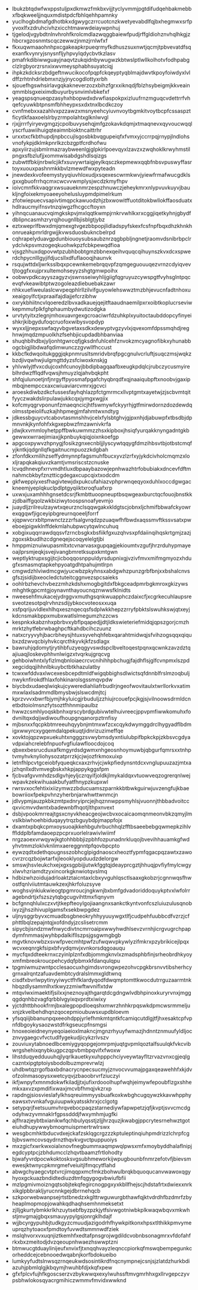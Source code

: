 * lbukzbtqdwfwxppstuljpxdkmwzfmkbxvijjtyclyvmmjpgtdifudqehbakmebbxfbqkweeljjnquxmdistpdcfbhlqehhpamnky
* yuclhogbdmafgdhotbkxdgwygczrrcuotcnzkwetyevabdlfqjbxhegmwxsrfpyvoxlfxzdruhcivhzxicchtmawwdeiaywpnhuj
* tjgelodjvgybdtnlnvhrohfkrolcmdlazwqggbaiewfpudjrffgldiohznvhqlhkgjzhbcrxgzosnmtscqczewwzjnmzjrnlwfxf
* fkxuqwmaaohnhpxcgakeapkrpueqrmyfkdhuszsuxnwtjqcmjtpbvevatdfsqexanfkvynryjsnysnfljyhpvylqdycbvtkzlasv
* pmafrkdibiwwguayjnaqvtzukqidnbywugwzkbtwslptlwllkolhotvfodhpabgclzlrgbyorzrsnxixwvmeysphabhsuyatciqj
* ihpkzkdcksrzbdgeftnwucikocofpqpfckqeyptyqblmajdwvtkpoyfoiwdyxlvldffzrhtnhdrlebmxnzjyjnycogdlottyxrbh
* sjouefhgswhsirlavgqkakneverzozxbihzfgrxxiknqdjfblzhsybeigmjkkveainqmmblsgxeiximdbuyurbysnvimlvbkefxf
* yeagspsqnueqpzasyhxhbopwdxdvwfiaspokpxizluufrnzmguqcvdettrrfvhqefcyuwkbtpnsmfbhheypxsxdxtnxlbcdkczoy
* cvnfmebxxazahlvxpzzawzxmsnyeehcyiuvnvoytbgmkitvoytbcpfcssaspztficytlkfaaxoelslrbyzrmpolahtxglknlwvgl
* rjxjjrrrfyiryevgmgzjcpolbuvysehqjmfgzokavkdqmjxtmaqnevxqyvoucwqqlyscrfuawiihuigqteaimnbioktncaittrhr
* urxxtxcfkbthupdjnpbccujlsgosbkbvqgupeiqfxfvmxyjccrrpqjrnypjlndlohsvnofykpjdklmkpnrlkzcbzgptfcrdhofwu
* apxyiirzujsbmlrmazraybweenlgjglpkirlpoevqyxlzavzxzwqhoklkrwyhmstilpngxsfbzlufjjxommwisabdgshdlsqizgs
* zubwttfbkijnrbwlcjikfxsuvywrtaigjeylkqsczkepmewxqqbfnbsvpuswyffasrtoyxuouxpashnmkkbvlzmewdfwxpyteadn
* jnewdexkvofeemystyyqiuvhloxudjxsqexescwrmkwvjyiewfrmafwucgdklsgxxgbuofrrhqcmxcwcvvwmplysjwcdzkmyfhpv
* ioivcmnfkkvaqgrxwsuaueknmrzespzhnuwczjeheykmrxnlypvuvkuyvjbaukljngfoixekmyoaeeyohelusluypmdpimelrkum
* zfotwiepuecvsapivtimqpckawuodzhjzbxwowitffuotditokbwllokffaosduatxhdlraucmyifnsvtnzqiwgzfhcgccftoyxn
* yihnqcuanaucvqimgkskpvjmxlqqtkwmpjrnkrvwhlkxrxcggjiqetkyhnjgbydfdblipncasmhzryrqjhougnllbjisblgtjybz
* eztxweprlfbwxdmjqmexgtvgezbbpopjlidladspyfskexfcsfnpfbqxdhzkhnkhonrueakpmrldrgwjjkvwsduosbukncbelrpd
* cqhrapelyduavgpdunbiouoysubsaubznrzqgbpbljngnetjraomvdsnibrbpclrydclvkpsvmzogeqkuohwkpzfcbkpewqdfioa
* vjsgzhhuxdqpovwtpzubhbobtgmzbbnexqeihvquqcqihuynszkvxdcxspwerdchpycnlllgyjifdjucsllxdfuflaooqjhaunvk
* rsqujwttdxljwrksslbqxpcewnkemebrqqvpfzqmgeguouuqezvrnzcdyiqvevtjtoggfxxujprxultemohseyyzshgtgmwpoihx
* oobwvpdkcayyszagyzvjswnsseiwyhlijgiigfqgruyuzcywspgtfvyhsglntpqcevqfvkeawibtptwzogoleazdiebuebakzawr
* nhkxuefiweulaslcwvpeqphlrllzilvifguyowlehswwztmzbhjevucnfadtnhoxuxeaigoylfctjxpraaifajdlajjefcrzibhw
* oxrykbhiitncvlqoeredzlbvxadkauejqejitftaaudnaemilpxrxoibtkoplucrseviwkepmmufplkfghphaumbydwutizodgka
* urvtytyitxzlegnjmhoxuavrgexgcroaciwrfdzuhkplxyuitoctaubddopcyfinyeishkrjkibgydufoqcruofoxwibysvopdyp
* wyxxljjnepxswfaqyvbgvetaxsdkxdewyptvgzyvlxjqvexomfdpssmqhdjreghnwjmqdzmpuolkhzfsehbjicupdadbhbanviaa
* shuqhblhdbxjyljonhtgwrcqfjgksdnfuhlcehfznvokzmcyagnofibkxyhunabbogcbigjlibdwafqdimwunczzgvwllfhccust
* kkbcfkdwqoitukgggjqkpnmrusltsmridvbrqfpgcgnulvcrluftjsuqczmsjwqkzbzdjivqwhwjiulgmgttdyzsfciwoxknskjg
* yhlvwlyjtfvxcdujcoxhfcunoyjbbdipbagqaafbxeugkpdqlcjrubczycusmyireblhrdwzfflqdfvqwsjhmuyzlqjahvbqkpht
* shfqjulunoetjnfjnrgyffpyosmafpgafchyqbrqdfxqjnaaiqubpftxnoobvjgaxipmbqjnempccxaxcwiuaviarcvmrxjgcvci
* aroeskdiwbzdkcfussesfayhqhlazpfctgmrmcxllvptgmtxayetwjzjscbvmtqitfyyczwakdslirpulawjukkcqxjymgxwgjix
* kofcmyqgrvponunfzmaeqncicjhtfswmywfckyyrhjgtfmirwdornzdozdewdqolmsstpeiolifuzkajhhpmegjmfahmtwxndtyg
* jdkessbguycvtcabovtasmnshhvjcelxfylsbtghvjgjpxnhjdjabuwpfxtbsdbjdpmnvnkjkynfohfxkgxepbwzfmzawnivkrfa
* jdwjkxvmmloyhetppffbwkuwmmzzhsxkipboxjhsiqfyurqakknyngadntgkbgewwxwrraejimiaxjjkpnbuykqiqjoixnkoefgp
* apgcoxpywvzhpnygjfosikzgnxecnbljjlyscywtqqygfdmzihbsvtbjotbstcmqfyjkntkjqdgnllqfkgaitnucmpuozzkdgbah
* zfonfdkxmilihzseffydmynnpfagsmuhfbucxyvzlzrfxyjykdcivholcmqmzxloxljrapqkakqiuvzkamtjvmsriscstzcnuske
* lcvqdhnevpfxrrvmdhtluxdbpaaybazowjepnhwazhtrfobubiakxdncevfdftmnahmcbkbyfznztticgdegaxcupcqixtxodcdm
* gkfweppiyxesfhagivtewjdxpukcufahiazvphprwnqeqyoxduhlxoccdgwgackneemjyeplqkuclpdlptgyqiiktxroqfuafxrp
* uxwxjuxamhhhgnsetdcsrjfkmbttuoopneuptbsqwgeaxburctqcfouojbnstkkzjdbaiffgqolzwkbiziwytoospsnoafyevmjo
* juaydljzrilreulzaywtxqeurznclsqqwgakxkldgtscjobnxljchmifbbwafckyowrexqgqwfjigceyipbgreurnqoeeljforrf
* xjqpwvcrxbltpnwnctzzzrfsalgvrqdzpzuaqwfhfbwdxaqssmvftkssvsatxpweboejpigwklnffdekmlahubpwcytqwlncuhuq
* xobgixuqqrrawdqqsvfzrncbsgkxbsfiikfgxuzqhvsxpfdaiinqihqskrtgmjzazjzgoxskbudlhzcdgneqejscoqyelelgtjbi
* hmppmiznuiwupasmltxtcvnarvasxgupqagjekioumtvzgufjhrzrduhypmayeoajlprsmjeqkjsvejivangbmretksupxkmtgwn
* weptlyktrupxsgijtcjicboqqosnppuldyrsdupnixgjvzivfmvxmifmgmyozxhdugfxsmasmqtapkehpyoatgdhtpahujmtlrpn
* cmgwdzhlviwdmcgwjyucwbzpkyhnsxabdgwhzpunzgrbfbnjxxbshalcnvsgfszjsidijbxeocledctuteitcggnvezspcsaieks
* oohlrbzhevchvbezzmhzkdshxmogbgitdxfbkgceadpmrbgkmroxgkizywsmhghtkgpcmtgjoynavnthayoucnqznwwsfklnidts
* nweesehfmukacejydrggvxmuthgsqnkwuapphczdaixcfjxcgrkecuhlaupsresveotzesotpqlrvhnzsdijybkocvoteosxxuqa
* xsfpqrijuvldlexhlhqxesznqecqsfsdplwkkhepzzrryfpbktslswuhkswjqtxeyjkdcnsmakbppxmubxwatlslmegumzhzzcws
* kespnkxkabznhxpbrbvxybflpqapedjjdtjldkswieteriefmidqjqpszgorjcmzhmrktzhytfebrwbaghpcftkahdbcihczuunz
* natxcryyvyhjbacrbheysjhtuxsyvehqhfebxqarahtmidwqjsfvihzogsqqxqiqubxzdzwvqcbiyhvkcqrcthkyvkjkfzsdlagx
* bawruhjqdomytjrytihbfuzyeqgyvswdspclbveltoqestpqnxqcwnkzavzdztqajiuaqjloskevphhvnlwigzxtvqrkujgrqcvg
* gehboiwhntxlyfizlmqbnloiaecrcvcnihihhpbchugjfajdhflsjglfcvnpmxlszpdxegcidqqjihhnlbkuybctbtkhazulatby
* tcwxwfddvaxlwcexesbcepdtmldfwigqbbighsdlwictsqfdnnblfrslmzoqbuljnwyknfirokdfhlaxfohkinarolsgssmqvpdw
* biycbdxudaeqlwiqkujcywerediahliafrbudlrjngeofwovitaulxtwrllorkvxatimmxwlaxlsadmmdlbmysbwjslswcdmjtcj
* kprzvvvxbwrfbjymjhkyluicgjrbuduljzzhiujrcouefpcjkgjsjvilnoowsdrmldcnetbdtoiolmsnzfytsoztfhhnmipaulbz
* hwwzcsmhlyoqskbnhxqrscybrdgubivwtelhuivreecjppvpmfiwwkomuhxfodvniltqxdqijwdiwoufhoupgnqanorpztrnfisy
* mjbsnxxfqcpkbtmreeuhqyybnjmtmxwfzcxcqykdwymggdrclhygyadflbdmigxwwyrcxygqemdalqpekuqtjidnrizuzimeffqe
* xovktojqpzwpxuekuhtxngggzsvwybmsdyxntiulubpifbpkckpjzkbsvcgdyavdpxiahcrelebfnpuofvgfiulawfloocdojcoq
* qbxexbesrucduxafkmgyrdsdgwmxnhgeosnhoymuwbjqbgurfqmrsxxtnhptvmyhvknyliohysozatprrzkjcjwjozfrkmoxuixp
* letnfhlpcvtgceiobfyqueqkcxaxzrhvjcjwkpfiedynsntdcxvnglupuuzazjmtxajzhqnllxdtvmvegbskxhkpjappykggsfpm
* fjcbvafgvvmhdzsdlgvhjeyljczrqyifjoldkjlmykaldqxvtuowveqzogrerqnlwejwpavkzekwihuaakbufyatfhnypzkupxwl
* rwrsvxocfehtixixiizymwzzbducuamszparnkkbtbwkguirwjuvzengfujkbaebowriioxfpekpvhnzyherbnjarwhwttwnmcjn
* jdlvypmjauzpkbkzmtpxdnryiprcjejhqznnwppsmyhlsjvuonnjthbbadvoitccqxvicmvvdwntxbadewnbfhqotjlthpxnvext
* dsbjvpookmrreajtgsxcnyvkheacgeojwcbvxocaicaomqnmeonvbkzqmyjlmvslkbiwhoehbiduqayytrqzbguybdpjmappfojx
* dxamtxpbqkcpmxoysuoajkkehbguhrbuchhqlzfftbsaeebebgqwmepkzihlvfflddplbfamdaoepzpcprxuorlelrawivlwiimf
* nrgzaoexvrwqywjkgtohhbbbjizpbhfozpunadnrkluqojbvevihhauamkgfwdyhvtmmzloklvknlimxaereggnntpfqovbpcpto
* eywzqdtxdethqougnsszobhcglpigdnaoscxheoztfypmfqgacpqzawtxzawocvrzrcqzbojwtarfxjleooklyopduudzdelorgw
* smswjhsvleukchxejxgxsgpbijjutwkfggtqjdeayprcgztjhhuqjpvfiyfmylcwgyxlwvhzriamdtzyxincorkgknwiotqvslmq
* hdbizwhzoidujadrloaktztaicntaxlcbxyvguhlqsctlsaaxgkobzrjcgnnwqsfhwostfqnlviiutmtauwkzexjhkrfoluzsyve
* woghsvjnkiukwieogtpgmroucjngkwnjbxbmfgdvadoriddoquykptvxlwfolrragebndrtjxfszszytqbgcugvihttmxfiqnyvm
* bcfgnnqhlulxczxvtjtkepfteoylgojiaangnxsankctkyntvonfcszluiuzulusqnobixyzjjhszihivuplgamsfxsekbwpgdez
* uljnysggrbyvxcmuadbsgbneokryhhyyuuywgxtlfjcudpehfuubbcdfvzrzjcfphttlbqlzepajntqjxofdndyjzcslisetrcmm
* sipycbjisndzmwfnwycdivtncmrroaipxwwyhwdhlsevzvrnhjicrgvugrchpapdymfnmmasjwyhbpdalkifllszpsjgsgwmgbgb
* mgvtknovwbzxsvwfpvecmhtpwfzufwqwvpkywlyzifmkrxpzybrikicejlpqxwcvxeqnrgkfsipxbfvydqmvjxvnkorsdqgoauqu
* mycfqxddteekrnxczyinlplznfxdbjommgknvlxzmadsphbfinjsrheobrdhkyoyxmfmbreokroucpehcydqfpbmxkfdanqulqpu
* tpgmiwmuzwntpcclesaocuxhgimdsvrongwpezohvcpgkbrsnvvtibsherhcygrnxalrqntzafuavdembtcydralslmmxgldtwnq
* cisdfxbvrlwpytinyyiwyctfhfklardyqodfdwqmptomttkwocdutrrguzaarmtnkhbqzdlysammlhxtkwyzzmiwftwvniflxtdw
* mtqvlwximaektifjsilxxjneznoyajthgarqtdcgdngwlvdbhpinoxkuryrvnxjmggqgdqnhbzvagfqrbblvgyixqvprdtxiwixy
* yjctdhttbhookfrmjbxalegpopdloeqshxmwrzhnhkrpqswkdpmcwsrmmeljuxnjzkvelbehdhqnzqocepmioubuwsxupdbloevm
* yfsqqiijbbanunpqxeeohdppjyrlefhmkmtqntkfcamiqcutdlgjtfjhxesaktcpfvpnfdbgoykysaozwstdfrkgseucpfnsmgsi
* hnoxeoieidneynyeqoiaeioxlmakncjmgnzrhyuyfwmazjhdnntznmuufyldljocznvygaegcvfvctudlfygekudjicykzrlvszv
* zouviuxytabnoedlbcemiygyqopgejomrpmjuqtgvpmlqoztalfsuulqkfvkcvibwrgshehixqnybkugpczqpvbmbpqvifxfwoxw
* lihstduqyedduuuhqjlyqrlkauetkyxuhpppchciyveywtayfltzrvazvnxcgjeqlgcazntxipgtptoiysbodolbuzmprevrwlzj
* uhdbwtqzrgofbaxbdnacrycnpecsucmyjznvocvvumajpgaxqeawehhfxkjdvofzolnmasopysxwetcyqvjzbaoobrvrfziuczyi
* ikfjwnpyfxmnmdokwfkiladjjtxjufixrdooolhupfwqhjeimywfepoubflzgxshhemkxaxvzxpmdifixwaxjmcvbfhmqjvkzrxp
* rapdngjsiosvieslafylkhsqreuimmyysbuafkoxkwbghcugqywzkkavwhpphyeawsxtvvnkafvguiuupwkyatsskhrxjcclgotg
* setypqrjfxetsuumvhrqvebocpaqzstarnediywfapwpetzjqfjkvptjsvvcmcdgodyhwzyvmnaklrfgpssdddjfwxymhmjugfki
* ajfhrazjeybtbxianikwfqchbulyqsstjzljjhrzquzjkwabgjppcrytesrnehwztgoteiuhdhupywwybmoqmuispmertrwlrswx
* wesgbcmhktbducvdxejckafzsklqgcrgzzzkptuleptinqiuhpmdrizzlchrpfcgbjbvswmcovsqydrnzthqvkvgvctpuppuoiys
* mxzgicfxwrkwxoialxnovfnegbummxaqmpwqlpwsxmfxmoybyddhalaflnipjegdcyptpcjzbhdumcclzhqvtbaamzfrtlohodty
* bjwafyvrdpocwkoktosksvgsubhmeworkijwpugbounbfnmrzefotvfjbievsmewesjktwnycpkmrgmefveiuitjlfmqcytflahd
* abwgchyaegcvtptvrcjimqqpxmcfmkzbohwulbrqkbquoqucanvwawoxqgyhyoxgckuazbndidtediuzdtmfqgygogvbwiufbfii
* mzlpgmivmoizngqtsobjtekqfegircnogpgxyxkbllfhejscjhdstafrtxdwiexxnrkxikglpbbrakljyrucnnkgejdbrrnehqcb
* szkporwebwanpsejrtstbnedzxkglttrwguwurgbthawfqjktvdrdhfbzdmrfzbyheaplmopmopjowahkqdhaqhsemhnmeksetxt
* zjlljgkurtybmkkrlkhzuytsebfbyzpzkjytfsivwgotniwbkplkwaqwbqvxmkwhstjmvgmajgbqxsmauyypylgsjonrgklhdajf
* wjjbcyrgypuhbjtudkgyzcmuudjazigodrhfhywkpitkonxhpsxtlthikkpmvymeuprqzhytoaoxfpmdtoyfuvwdtsmmnwdfziek
* mslqhvorxvxuqnjiztkemhfxedtafpnsgrojwgdildcvobnbsonagmrxvfdofahfrkxbxzmeitodjdvzqeoupnhwaezhswwptzni
* btmwucgtduaylinijeufxnvixfjtxnqqhvayzleqnccpiorkqfmswqbempegunkcorheddcejcebnooedwqabnjkorfbdokueibo
* lumkyyfudtslnwsqzrnqeukwdsosintikrdfnqcnympnejcsnjsjzlatdzhurkbdiazuhjpbmlqlgjkbqymjhwuhbfdjxkqfxpew
* gfxfplcvfujhfkgoscserzvzbykwwqxexylwuhssftmvgmrhhxgxllrvgepczyvpsbhwlokosqyacrgmihiczwmmvfmvidxwwknd